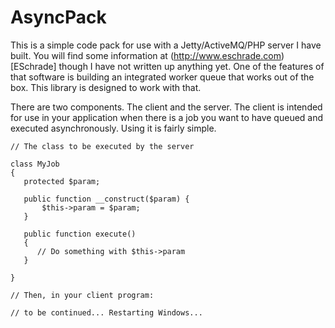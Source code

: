 # AsyncPack

This is a simple code pack for use with a Jetty/ActiveMQ/PHP server I have built.  You will find some information at (http://www.eschrade.com)[ESchrade] though I have not written up anything yet.  One of the features of that software is building an integrated worker queue that works out of the box.  This library is designed to work with that.

There are two components.  The client and the server.  The client is intended for use in your application when there is a job you want to have queued and executed asynchronously.  Using it is fairly simple.

```
// The class to be executed by the server

class MyJob
{
   protected $param;
   
   public function __construct($param) {
       $this->param = $param;
   }
   
   public function execute()
   {
      // Do something with $this->param
   }

}

// Then, in your client program:

// to be continued... Restarting Windows...
```

